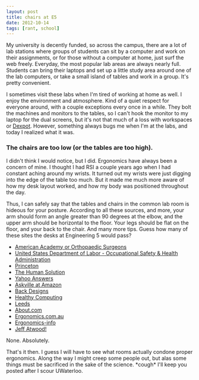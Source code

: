 ```yaml
---
layout: post
title: chairs at E5
date: 2012-10-14
tags: [rant, school]
---
```


<p>
	My university is decently funded, so across the campus, there are a lot of lab stations where groups of students can sit by a computer and work on
	their assignments, or for those without a computer at home, just surf the web freely. Everyday, the most popular lab areas are always nearly full. Students can bring their laptops and set up a little study area around one of the lab computers, or take a small island of tables and work in a group. It's pretty convenient.
</p>

<p>
	I sometimes visit these labs when I'm tired of working at home as well. I enjoy the environment and atmosphere. Kind of a quiet respect for everyone around, with a couple exceptions every once in a while. They bolt the machines and monitors to the tables, so I can't hook the monitor to my laptop for the dual screens, but it's not that much of a loss with workspaces or <a href="http://localhost:4000/archive/2012/08/03/index.html">Dexpot</a>. However, something always bugs me when I'm at the labs, and today I realized what it was.
</p>

<p>
	<h3>The chairs are too low (or the tables are too high).</h3>
</p>

<p>
	I didn't think I would notice, but I did. Ergonomics have always been a concern of mine. I thought I had RSI a couple years ago when I had constant aching around my wrists. It turned out my wrists were just digging into the edge of the table too much. But it made me much more aware of how my desk layout worked, and how my body was positioned throughout the day.
</p>

<p>
	Thus, I can safely say that the tables and chairs in the common lab room is hideous for your posture. According to all these sources, and more, your arm should form an angle greater than 90 degrees at the elbow, and the upper arm should be horizontal to the floor. Your legs should be flat on the floor, and your back to the chair. And many more tips. Guess how many of these sites the desks at Engineering 5 would pass?
</p>

<p>
	<ul class="disc">
		<li><a href="http://orthoinfo.aaos.org/topic.cfm?topic=a00261">American Academy or Orthopaedic Surgeons</a>
		<li><a href="http://www.osha.gov/SLTC/etools/computerworkstations/positions.html">United States Department of Labor - Occupational Safety &amp; Health Administration</a>
		<li><a href="http://web.princeton.edu/sites/ehs/healthsafetyguide/a4.htm">Princeton</a>
		<li><a href="http://www.thehumansolution.com/ergonomic-office-desk-chair-keyboard-height-calculator.html">The Human Solution</a>
		<li><a href="http://uk.answers.yahoo.com/question/index?qid=20071002014548AA9ccJm">Yahoo Answers</a>
		<li><a href="http://askville.amazon.com/proper-height-chair-keyboard-monitor-incredible-stiff-neck-working-online/AnswerViewer.do?requestId=3132080">Askville at Amazon</a>
		<li><a href="http://www.backdesigns.com/Desk-work-surface-height-W144.aspx">Back Designs</a>
		<li><a href="http://www.healthycomputing.com/office/setup/chair/">Healthy Computing</a>
		<li><a href="http://www.leeds.ac.uk/lsmp/healthadvice/computerergonomics/computergonomics.htm">Leeds</a>
		<li><a href="http://ergonomics.about.com/od/office/ss/computer_setup_6.htm">About.com</a>
		<li><a href="http://www.ergonomics.com.au/pages/400_useful_info/420_how_to_sit.htm">Ergonomics.com.au</a>
		<li><a href="http://www.ergonomics-info.com/posture-at-a-computer.html">Ergonomics-info</a>
		<li><a href="http://www.codinghorror.com/blog/2007/08/computer-workstation-ergonomics.html"><span class="italics">Jeff Atwood!</span></a>
	</ul>
</p>

<p>
	None. Absolutely.
</p>

<p>
	 That's it then. I guess I will have to see what rooms actually condone proper ergonomics. Along the way I might creep some people out, but alas some things must be sacrificed in the sake of the science. *cough* I'll keep you posted after I scour UWaterloo. 
</p>